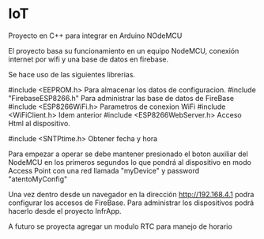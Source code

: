 # IoT
Proyecto en C++ para integrar en Arduino NOdeMCU

El proyecto basa su funcionamiento en un equipo NodeMCU, conexión internet por wifi y una base de datos en firebase.

Se hace uso de las siguientes librerias.

#include <EEPROM.h>             Para almacenar los datos de configuracion.
#include "FirebaseESP8266.h"    Para administrar las base de datos de FireBase
#include <ESP8266WiFi.h>        Parametros de conexion WiFi
#include <WiFiClient.h>         Idem anterior
#include <ESP8266WebServer.h>   Acceso Html al dispositivo.

#include <SNTPtime.h>           Obtener fecha y hora

Para empezar a operar se debe mantener presionado el boton auxiliar del NodeMCU en los primeros segundos lo que pondrá al dispositivo en modo Access Point con una red llamada "myDevice" y password "atentoMyConfig"

Una vez dentro desde un navegador en la dirección http://192.168.4.1 podra configurar los accesos de FireBase.
Para administrar los dispositivos podrá hacerlo desde el proyecto InfrApp.

A futuro se proyecta agregar un modulo RTC para manejo de horario
